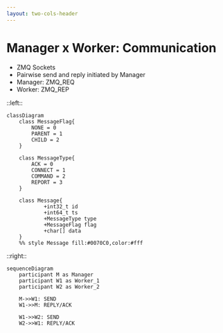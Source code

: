 ```yaml
---
layout: two-cols-header
---
```


# Manager x Worker: Communication

- ZMQ Sockets
- Pairwise send and reply initiated by Manager
- Manager: ZMQ_REQ 
- Worker:  ZMQ_REP

::left::

```mermaid
classDiagram
    class MessageFlag{
        NONE = 0 
        PARENT = 1 
        CHILD = 2 
    }

    class MessageType{
        ACK = 0 
        CONNECT = 1 
        COMMAND = 2 
        REPORT = 3
    }

    class Message{
            +int32_t id
            +int64_t ts
            +MessageType type
            +MessageFlag flag
            +char[] data
    }
    %% style Message fill:#0070C0,color:#fff
```

::right::

```mermaid
sequenceDiagram
    participant M as Manager
    participant W1 as Worker_1
    participant W2 as Worker_2

    M->>W1: SEND
    W1->>M: REPLY/ACK

    W1->>W2: SEND
    W2->>W1: REPLY/ACK
```

<TUMLogo variant="white" />

